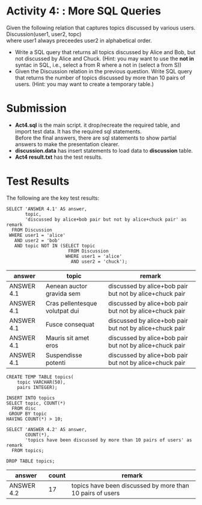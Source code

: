 # Activity 4: : More SQL Queries
Given the following relation that captures topics discussed by various users.
<br>Discussion(user1, user2, topc)
<br>where user1 always preceedes user2 in alphabetical order.
- Write a SQL query that returns all topics discussed by Alice and Bob, but not discussed by Alice and Chuck.  (Hint: you may want to use the **not in** syntac in SQL,
i.e., select a from R where a not in (select a from S))
- Given the Discussion relation in the previous question.  Write SQL query that returns the number of topics discussed by more than 10 pairs of users.
(Hint: you may want to create a temporary table.)
 

# Submission
- **Act4.sql** is the main script.  it drop/recreate the required table, and import test data.  It has the required sql statements.  
Before the final answers, there are sql statements to show partial answers to make the presentation clearer.
- **discussion.data** has insert statements to load data to **discussion** table.
- **Act4 result.txt** has the test results.

# Test Results
The following are the key test results:

```
SELECT 'ANSWER 4.1' AS answer,
       topic, 
       'discussed by alice+bob pair but not by alice+chuck pair' as remark
  FROM Discussion
 WHERE user1 = 'alice'
   AND user2 = 'bob'
   AND topic NOT IN (SELECT topic
                       FROM Discussion
                      WHERE user1 = 'alice'
                        AND user2 = 'chuck');
```
|   answer   |             topic              |                         remark
|------------|--------------------------------|---------------------------------------------------------
| ANSWER 4.1 | Aenean auctor gravida sem      | discussed by alice+bob pair but not by alice+chuck pair
| ANSWER 4.1 | Cras pellentesque volutpat dui | discussed by alice+bob pair but not by alice+chuck pair
| ANSWER 4.1 | Fusce consequat                | discussed by alice+bob pair but not by alice+chuck pair
| ANSWER 4.1 | Mauris sit amet eros           | discussed by alice+bob pair but not by alice+chuck pair
| ANSWER 4.1 | Suspendisse potenti            | discussed by alice+bob pair but not by alice+chuck pair

```
CREATE TEMP TABLE topics(
    topic VARCHAR(50),
	pairs INTEGER);

INSERT INTO topics
SELECT topic, COUNT(*)
  FROM disc
 GROUP BY topic
HAVING COUNT(*) > 10;

SELECT 'ANSWER 4.2' AS answer,
       COUNT(*),
       'topics have been discussed by more than 10 pairs of users' as remark
  FROM topics;
  
DROP TABLE topics;
```
|   answer   | count |                          remark
|------------|-------|-----------------------------------------------------------
| ANSWER 4.2 |    17 | topics have been discussed by more than 10 pairs of users

